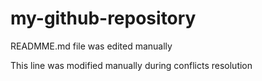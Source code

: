# my-github-repository
READMME.md file was edited manually


This line was modified manually during conflicts resolution
